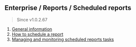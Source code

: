 
## Enterprise / Reports / Scheduled reports

> Since v1.0.2.67

1. [General information](./enterprise/reports/scheduled-reports/1-general-information)
2. [How to schedule a report](./enterprise/reports/scheduled-reports/2-how-to-schedule-a-report)
3. [Managing and monitoring scheduled reports tasks](./enterprise/reports/scheduled-reports/3-managing-and-monitoring-scheduled-reports-tasks)